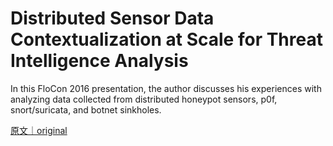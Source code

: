 
# Distributed Sensor Data Contextualization at Scale for Threat Intelligence Analysis

In this FloCon 2016 presentation, the author discusses his experiences with analyzing data collected from distributed honeypot sensors, p0f, snort/suricata, and botnet sinkholes.

[原文｜original](https://insights.sei.cmu.edu/library/distributed-sensor-data-contextualization-at-scale-for-threat-intelligence-analysis/)
        